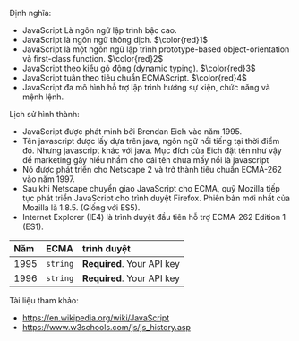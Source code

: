 Định nghĩa:
- JavaScript Là ngôn ngữ lập trình bậc cao.
- JavaScript là ngôn ngữ thông dịch. $\color{red}1$
- JavaScript là một ngôn ngữ lập trình prototype-based object-orientation và first-class function. $\color{red}2$
- JavaScript theo kiểu gõ động (dynamic typing). $\color{red}3$
- JavaScript tuân theo tiêu chuẩn ECMAScript. $\color{red}4$
- JavaScript đa mô hình hỗ trợ lập trình hướng sự kiện, chức năng và mệnh lệnh.

Lịch sử hình thành:
- JavaScript được phát minh bởi Brendan Eich vào năm 1995.
- Tên javascript được lấy dựa trên java, ngôn ngữ nổi tiếng tại thời điểm đó. Nhưng javascript khác với java. Mục đích của Eich đặt tên như vậy để marketing gây hiểu nhầm cho cái tên chưa mấy nổi là javascript
- Nó được phát triển cho Netscape 2 và trở thành tiêu chuẩn ECMA-262 vào năm 1997.
- Sau khi Netscape chuyển giao JavaScript cho ECMA, quỹ Mozilla tiếp tục phát triển JavaScript cho trình duyệt Firefox. Phiên bản mới nhất của Mozilla là 1.8.5. (Giống với ES5).
- Internet Explorer (IE4) là trình duyệt đầu tiên hỗ trợ ECMA-262 Edition 1 (ES1).

| Năm  | ECMA     | trình duyệt                |
| :--- | :------- | :------------------------- |
| 1995 | `string` | **Required**. Your API key |
| 1996 | `string` | **Required**. Your API key |


Tài liệu tham khảo:
- https://en.wikipedia.org/wiki/JavaScript
- https://www.w3schools.com/js/js_history.asp